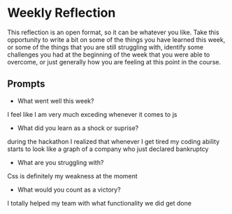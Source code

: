 # Weekly Reflection
This reflection is an open format, so it can be whatever you like. Take this opportunity to write a bit on some of the things you have learned this week, or some of the things that you are still struggling with, identify some challenges you had at the beginning of the week that you were able to overcome, or just generally how you are feeling at this point in the course.

## Prompts
- What went well this week?

I feel like I am very much exceding whenever it comes to js

- What did you learn as a shock or suprise?

during the hackathon I realized that whenever I get tired my coding ability starts to look like a graph of a company who just declared bankruptcy

- What are you struggling with?

Css is definitely my weakness at the moment

- What would you count as a victory?

I totally helped my team with what functionality we did get done